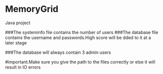 # MemoryGrid
Java project

###The systeminfo file contains the number of users
###The database file contains the username and passwords.High score will be dded to it at a later stage

###The database will always contain 3 admin users

#important.Make sure you give the path to the files correctly or else it will result in IO errors
